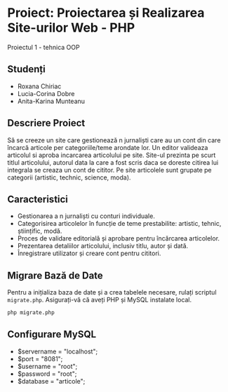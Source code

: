 # Proiect: Proiectarea și Realizarea Site-urilor Web - PHP
Proiectul 1 - tehnica OOP
## Studenți
- Roxana Chiriac
- Lucia-Corina Dobre
- Anita-Karina Munteanu

## Descriere Proiect

Să se creeze un site care gestionează n jurnaliști care au un cont din care încarcă articole per categoriile/teme arondate lor. Un editor valideaza articolul si aproba incarcarea articolului pe site. Site-ul prezinta pe scurt titlul articolului, autorul data la care a fost scris daca se doreste citirea lui integrala se creaza un cont de cititor. Pe site articolele sunt grupate pe categorii (artistic, technic, science, moda). 

## Caracteristici

- Gestionarea a n jurnaliști cu conturi individuale.
- Categorisirea articolelor în funcție de teme prestabilite: artistic, tehnic, științific, modă.
- Proces de validare editorială și aprobare pentru încărcarea articolelor.
- Prezentarea detaliilor articolului, inclusiv titlu, autor și dată.
- Înregistrare utilizator și creare cont pentru cititori.

## Migrare Bază de Date

Pentru a inițializa baza de date și a crea tabelele necesare, rulați scriptul `migrate.php`. Asigurați-vă că aveți PHP și MySQL instalate local.

```bash
php migrate.php
```

## Configurare MySQL

- $servername = "localhost";
- $port = "8081";
- $username = "root";
- $password = "root";
- $database = "articole";
